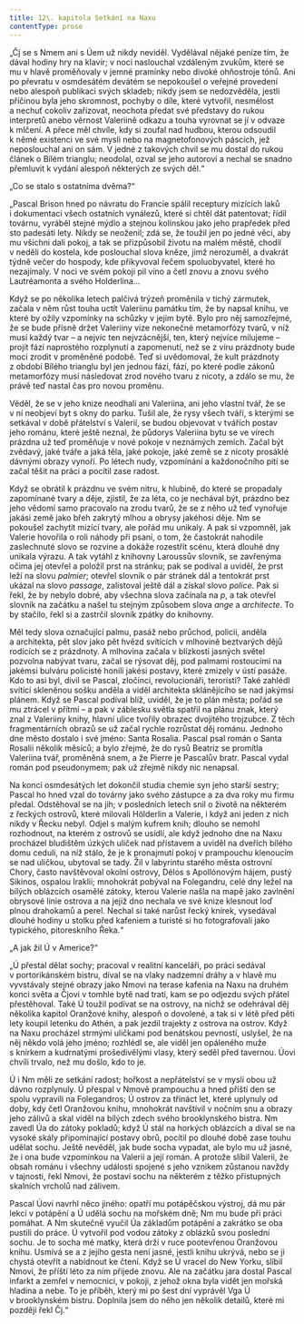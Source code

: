 ```yaml
---
title: 12\. kapitola Setkání na Naxu
contentType: prose
---
```


<section>

„Čj se s Nmem ani s Úem už nikdy neviděl. Vydělával nějaké peníze tím, že dával hodiny hry na klavír; v noci naslouchal vzdáleným zvukům, které se mu v hlavě proměňovaly v jemné pramínky nebo divoké ohňostroje tónů. Ani po převratu v osmdesátém devátém se nepokoušel o veřejné provedení nebo alespoň publikaci svých skladeb; nikdy jsem se nedozvěděla, jestli příčinou byla jeho skromnost, pochyby o díle, které vytvořil, nesmělost a nechuť cokoliv zařizovat, neochota předat své představy do rukou interpretů anebo věrnost Valeriině odkazu a touha vyrovnat se jí v odvaze k mlčení. A přece měl chvíle, kdy si zoufal nad hudbou, kterou odsoudil k němé existenci ve své mysli nebo na magnetofonových páscích, jež neposlouchal ani on sám. V jedné z takových chvil se mu dostal do rukou článek o Bílém trianglu; neodolal, ozval se jeho autorovi a nechal se snadno přemluvit k vydání alespoň některých ze svých děl.“

„Co se stalo s ostatníma dvěma?“

„Pascal Brison hned po návratu do Francie spálil receptury mizících laků i dokumentaci všech ostatních vynálezů, které si chtěl dát patentovat; řídil továrnu, vyráběl stejné mýdlo a stejnou kolínskou jako jeho prapředek před sto padesáti lety. Nikdy se neoženil; zdá se, že toužil jen po jedné věci, aby mu všichni dali pokoj, a tak se přizpůsobil životu na malém městě, chodil v neděli do kostela, kde poslouchal slova kněze, jimž nerozuměl, a dvakrát týdně večer do hospody, kde přikyvoval řečem spoluobyvatel, které ho nezajímaly. V noci ve svém pokoji pil víno a četl znovu a znovu svého Lautréamonta a svého Holderlina…

Když se po několika letech palčivá trýzeň proměnila v tichý zármutek, začala v něm růst touha uctít Valeriinu památku tím, že by napsal knihu, ve které by ožily vzpomínky na schůzky v jejím bytě. Bylo pro něj samozřejmé, že se bude přísně držet Valeriiny vize nekonečné metamorfózy tvarů, v níž musí každý tvar – a nejvíc ten nejvzácnější, ten, který nejvíce milujeme – projít fází naprostého rozplynutí a zapomenutí, než se z víru prázdnoty bude moci zrodit v proměněné podobě. Teď si uvědomoval, že kult prázdnoty z období Bílého trianglu byl jen jednou fází, fází, po které podle zákonů metamorfózy musí následovat zrod nového tvaru z nicoty, a zdálo se mu, že právě teď nastal čas pro novou proměnu.

Věděl, že se v jeho knize neodhalí ani Valeriina, ani jeho vlastní tvář, že se v ní neobjeví byt s okny do parku. Tušil ale, že rysy všech tváří, s kterými se setkával v době přátelství s Valerií, se budou objevovat v tvářích postav jeho románu, které ještě neznal, že půdorys Valeriina bytu se ve vírech prázdna už teď proměňuje v nové pokoje v neznámých zemích. Začal být zvědavý, jaké tváře a jaká těla, jaké pokoje, jaké země se z nicoty prosáklé dávnými obrazy vynoří. Po létech nudy, vzpomínání a každonočního pití se začal těšit na práci a pocítil zase radost.

Když se obrátil k prázdnu ve svém nitru, k hlubině, do které se propadaly zapomínané tvary a děje, zjistil, že za léta, co je nechával být, prázdno bez jeho vědomí samo pracovalo na zrodu tvarů, že se z něho už teď vynořuje jakási země jako břeh zakrytý mlhou a obrysy jakéhosi děje. Nm se pokoušel zachytit mizící tvary, ale pořád mu unikaly. A pak si vzpomněl, jak Valerie hovořila o roli náhody při psaní, o tom, že častokrát nahodile zaslechnuté slovo se rozvine a dokáže rozestřít scénu, která dlouhé dny unikala výrazu. A tak vytáhl z knihovny Laroussův slovník, se zavřenýma očima jej otevřel a položil prst na stránku; pak se podíval a uviděl, že prst leží na slovu _palmier_; otevřel slovník o pár stránek dál a tentokrát prst ukázal na slovo _passage_, zalistoval ještě dál a získal slovo _police_. Pak si řekl, že by nebylo dobré, aby všechna slova začínala na _p_, a tak otevřel slovník na začátku a našel tu stejným způsobem slova _ange_ a _architecte_. To by stačilo, řekl si a zastrčil slovník zpátky do knihovny.

Měl tedy slova označující palmu, pasáž nebo průchod, policii, anděla a architekta, pět slov jako pět hvězd svítících v mlhovině beztvarých dějů rodících se z prázdnoty. A mlhovina začala v blízkosti jasných světel pozvolna nabývat tvaru, začal se rýsovat děj, pod palmami rostoucími na jakémsi bulváru policisté honili jakési postavy, které zmizely v ústí pasáže. Kdo to asi byl, divil se Pascal, zločinci, revolucionáři, teroristi? Také zahlédl svítící skleněnou sošku anděla a viděl architekta sklánějícího se nad jakýmsi plánem. Když se Pascal podíval blíž, uviděl, že je to plán města; pořád se mu ztrácel v přítmí – a pak v záblesku světla spatřil na plánu znak, který znal z Valeriiny knihy, hlavní ulice tvořily obrazec dvojitého trojzubce. Z těch fragmentárních obrazů se už začal rychle rozrůstat děj románu. Jednoho dne město dostalo i své jméno: Santa Rosalia. Pascal psal román o Santa Rosalii několik měsíců; a bylo zřejmé, že do rysů Beatriz se promítla Valeriina tvář, proměněná snem, a že Pierre je Pascalův bratr. Pascal vydal román pod pseudonymem; pak už zřejmě nikdy nic nenapsal.

Na konci osmdesátých let dokončil studia chemie syn jeho starší sestry; Pascal ho hned vzal do továrny jako svého zástupce a za dva roky mu firmu předal. Odstěhoval se na jih; v posledních letech snil o životě na některém z řeckých ostrovů, které milovali Hölderlin a Valerie, i když ani jeden z nich nikdy v Řecku nebyl. Odjel s malým kufrem knih; dlouho se nemohl rozhodnout, na kterém z ostrovů se usídlí, ale když jednoho dne na Naxu procházel bludištěm úzkých uliček nad přístavem a uviděl na dveřích bílého domu ceduli, na níž stálo, že je k pronajmutí pokoj v prampouchu klenoucím se nad uličkou, ubytoval se tady. Žil v labyrintu starého města ostrovní Chory, často navštěvoval okolní ostrovy, Délos s Apollónovým hájem, pustý Sikinos, ospalou Iraklii; mnohokrát pobýval na Folegandru, celé dny ležel na bílých oblázcích osamělé zátoky, kterou Valerie našla na mapě jako zavlnění obrysové linie ostrova a na jejíž dno nechala ve své knize klesnout loď plnou drahokamů a perel. Nechal si také narůst řecký knírek, vysedával dlouhé hodiny u stolku před kafeniem a turisté si ho fotografovali jako typického, pitoreskního Řeka.“

„A jak žil Ú v Americe?“

„Ú přestal dělat sochy; pracoval v realitní kanceláři, po práci sedával v portorikánském bistru, díval se na vlaky nadzemní dráhy a v hlavě mu vyvstávaly stejné obrazy jako Nmovi na terase kafenia na Naxu na druhém konci světa a Čjovi v tomhle bytě nad tratí, kam se po odjezdu svých přátel přestěhoval. Také Ú toužil podívat se na ostrovy, na nichž se odehrával děj několika kapitol Oranžové knihy, alespoň o dovolené, a tak si v létě před pěti lety koupil letenku do Athén, a pak jezdil trajekty z ostrova na ostrov. Když na Naxu procházel strmými uličkami pod benátskou pevností, uslyšel, že na něj někdo volá jeho jméno; rozhlédl se, ale viděl jen opáleného muže s knírkem a kudrnatými prošedivělými vlasy, který seděl před tavernou. Úovi chvíli trvalo, než mu došlo, kdo to je.

Ú i Nm měli ze setkání radost; hořkost a nepřátelství se v mysli obou už dávno rozplynuly. Ú přespal v Nmově prampouchu a hned příští den se spolu vypravili na Folegandros; Ú ostrov za třináct let, které uplynuly od doby, kdy četl Oranžovou knihu, mnohokrát navštívil v nočním snu a obrazy jeho zálivů a skal viděl na bílých zdech svého brooklynského bistra. Nm zavedl Úa do zátoky pokladů; když Ú stál na horkých oblázcích a díval se na vysoké skály připomínající postavy obrů, pocítil po dlouhé době zase touhu udělat sochu. Ještě nevěděl, jak bude socha vypadat, ale bylo mu už jasné, že i ona bude vzpomínkou na Valerii a její román. A protože slíbil Valerii, že obsah románu i všechny události spojené s jeho vznikem zůstanou navždy v tajnosti, řekl Nmovi, že postaví sochu na některém z těžko přístupných skalních vrcholů nad zálivem.

Pascal Úovi navrhl něco jiného: opatří mu potápěčskou výstroj, dá mu pár lekcí v potápění a Ú udělá sochu na mořském dně; Nm mu bude při práci pomáhat. A Nm skutečně vyučil Úa základům potápění a zakrátko se oba pustili do práce. Ú vytvořil pod vodou zátoky z oblázků svou poslední sochu. Je to socha mé matky, která drží v ruce pootevřenou Oranžovou knihu. Usmívá se a z jejího gesta není jasné, jestli knihu ukrývá, nebo se ji chystá otevřít a nabídnout ke čtení. Když se Ú vracel do New Yorku, slíbil Nmovi, že příští léto za ním přijede znovu. Ale na začátku jara dostal Pascal infarkt a zemřel v nemocnici, v pokoji, z jehož okna byla vidět jen mořská hladina a nebe. To je příběh, který mi po šest dní vyprávěl Vga Ú v brooklynském bistru. Doplnila jsem do něho jen několik detailů, které mi později řekl Čj.“

</section>
